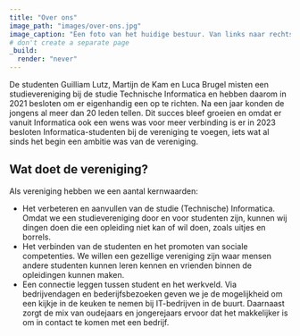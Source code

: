 ```yaml
---
title: "Over ons"
image_path: "images/over-ons.jpg"
image_caption: "Een foto van het huidige bestuur. Van links naar rechts: Stijn van Houwelingen (secretaris), Sam de Craen (voorzitter), Jesse Krijgsman (vice-voozitter) en Robin Luijten (penningmeester)."
# don't create a separate page
_build:
  render: "never"
---
```

De studenten Guilliam Lutz, Martijn de Kam en Luca Brugel misten een studievereniging bij de studie Technische Informatica en hebben daarom in 2021 besloten om er eigenhandig een op te richten. Na een jaar konden de jongens al meer dan 20 leden tellen. Dit succes bleef groeien en omdat er vanuit Informatica ook een wens was voor meer verbinding is er in 2023 besloten Informatica-studenten bij de vereniging te voegen, iets wat al sinds het begin een ambitie was van de vereniging.

## Wat doet de vereniging?

Als vereniging hebben we een aantal kernwaarden:

- Het verbeteren en aanvullen van de studie (Technische) Informatica. Omdat we een studievereniging door en voor studenten zijn, kunnen wij dingen doen die een opleiding niet kan of wil doen, zoals uitjes en borrels.
- Het verbinden van de studenten en het promoten van sociale competenties. We willen een gezellige vereniging zijn waar mensen andere studenten kunnen leren kennen en vrienden binnen de opleidingen kunnen maken.
- Een connectie leggen tussen student en het werkveld. Via bedrijvendagen en bederijfsbezoeken geven we je de mogelijkheid om een kijkje in de keuken te nemen bij IT-bedrijven in de buurt. Daarnaast zorgt de mix van oudejaars en jongerejaars ervoor dat het makkelijker is om in contact te komen met een bedrijf.
